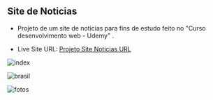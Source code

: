 ## Site de Noticias
- Projeto de um site de noticias para fins de estudo feito no "Curso desenvolvimento web - Udemy" .

- Live Site URL: [Projeto Site Noticias URL](https://gabmotamelo.github.io/ProjetoSiteNoticias/brasil.html)

![index](https://user-images.githubusercontent.com/88755473/132081509-02e707a8-e9e1-436a-8117-cf92767cfd52.png)

![brasil](https://user-images.githubusercontent.com/88755473/132081515-30a2bfdc-c117-41ba-90bd-db1ac1588077.png)

![fotos](https://user-images.githubusercontent.com/88755473/132081518-f7f8da7d-8cb0-4282-b0b8-914550ab6337.png)


